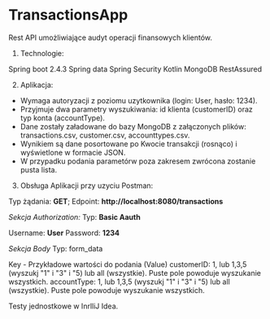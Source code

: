 # TransactionsApp
Rest API umożliwiające audyt operacji finansowych klientów.

1. Technologie:

Spring boot 2.4.3
Spring data
Spring Security
Kotlin
MongoDB
RestAssured

2. Aplikacja:
- Wymaga autoryzacji z poziomu uzytkownika (login: User, hasło: 1234).
- Przyjmuje dwa parametry wyszukiwania: id klienta (customerID) oraz typ konta (accountType).
- Dane zostały załadowane do bazy MongoDB z załączonych plików: transactions.csv, customer.csv, accounttypes.csv.
- Wynikiem są dane posortowane po Kwocie transakcji (rosnąco) i wyświetlone w formacie JSON.
- W przypadku podania parametórw poza zakresem zwrócona zostanie pusta lista.


3. Obsługa Aplikacji przy uzyciu Postman:

Typ żądania: **GET**;
Edpoint: **http://localhost:8080/transactions**

_Sekcja Authorization:_ 
Typ: **Basic Aauth**

Username: **User**
Password: **1234**

_Sekcja Body_
Typ: form_data

Key - Przykładowe wartości do podania (Value)
customerID: 1, lub 1,3,5 (wyszukj "1" i "3" i "5) lub all (wszystkie). Puste pole powoduje wyszukanie wszystkich.
accountType: 1, lub 1,3,5 (wyszukj "1" i "3" i "5) lub all (wszystkie). Puste pole powoduje wyszukanie wszystkich.


Testy jednostkowe w InrlliJ Idea.




        
        

